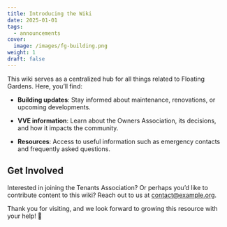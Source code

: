 ```yaml
---
title: Introducing the Wiki
date: 2025-01-01
tags:
  - announcements
cover:
  image: /images/fg-building.png
weight: 1
draft: false
---
```

This wiki serves as a centralized hub for all things related to Floating Gardens. Here, you’ll find:

*   **Building updates**: Stay informed about maintenance, renovations, or upcoming developments.
    
*   **VVE information**: Learn about the Owners Association, its decisions, and how it impacts the community.
    
*   **Resources**: Access to useful information such as emergency contacts and frequently asked questions.
    

## Get Involved

Interested in joining the Tenants Association? Or perhaps you’d like to contribute content to this wiki? Reach out to us at [contact@example.org](mailto:contact@example.org).

Thank you for visiting, and we look forward to growing this resource with your help! 🌿
